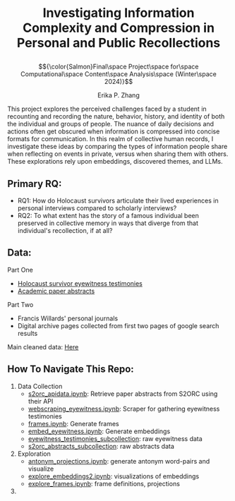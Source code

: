 # <p align="center">Investigating Information Complexity and Compression in Personal and Public Recollections</p>
$${\color{Salmon}Final\space Project\space for\space Computational\space Content\space Analysis\space (Winter\space 2024)}$$
<p align="center">Erika P. Zhang</p>

This project explores the perceived challenges faced by a student in recounting and recording the nature, behavior, history, and identity of both the individual and groups of people. The nuance of daily decisions and actions often get obscured when information is compressed into concise formats for communication. In this realm of collective human records, I investigate these ideas by comparing the types of information people share when reflecting on events in private, versus when sharing them with others. These explorations rely upon embeddings, discovered themes, and LLMs.

## Primary RQ: <br>
- RQ1: How do Holocaust survivors articulate their lived experiences in personal interviews compared to scholarly interviews?
- RQ2: To what extent has the story of a famous individual been preserved in collective memory in ways that diverge from that individual's recollection, if at all?


## Data: <br>
Part One
- [Holocaust survivor eyewitness testimonies](https://www.testifyingtothetruth.co.uk/viewer/)
- [Academic paper abstracts](https://github.com/allenai/s2orc)

Part Two
- Francis Willards' personal journals
- Digital archive pages collected from first two pages of google search results

Main cleaned data: [Here](https://drive.google.com/drive/folders/10RSqaGkyg5z5LLoW8gD6HJfaNwtmvJ2D?usp=sharing) 

## How To Navigate This Repo:
1. Data Collection
   * [s2orc_apidata.ipynb](https://github.com/erikaz1/text_memory_and_identity/blob/main/data_collection/s2orc_apidata.ipynb): Retrieve paper abstracts from S2ORC using their API
   * [webscraping_eyewitness.ipynb](https://github.com/erikaz1/text_memory_and_identity/blob/main/data_collection/webscraping_eyewitness.ipynb): Scraper for gathering eyewitness testimonies
   * [frames.ipynb](https://github.com/erikaz1/text_memory_and_identity/blob/main/data_collection/frames.ipynb): Generate frames
   * [embed_eyewitness.ipynb](https://github.com/erikaz1/text_memory_and_identity/blob/main/data_collection/embed_eyewitness.ipynb): Generate embeddings
   * [eyewitness_testimonies_subcollection](https://github.com/erikaz1/text_memory_and_identity/blob/main/data_collection/embed_eyewitness.ipynb): raw eyewitness data
   * [s2orc_abstracts_subcollection](https://github.com/erikaz1/text_memory_and_identity/blob/main/data_collection/embed_eyewitness.ipynb): raw abstracts data
2. Exploration
   * [antonym_projections.ipynb](https://github.com/erikaz1/text_memory_and_identity/blob/main/exploration/antonym_projections.ipynb): generate antonym word-pairs and visualize
   * [explore_embeddings2.ipynb](https://github.com/erikaz1/text_memory_and_identity/blob/main/exploration/explore_embeddings2.ipynb): visualizations of embeddings
   * [explore_frames.ipynb](https://github.com/erikaz1/text_memory_and_identity/blob/main/exploration/explore_frames.ipynb): frame definitions, projections
3. 
